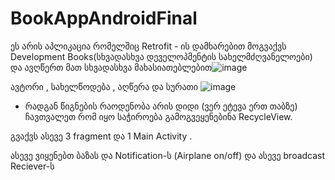 # BookAppAndroidFinal


ეს არის აპლიკაცია რომელშიც Retrofit - ის დამხარებით მოგვაქვს Development Books(სხვადასხვა დეველოპმენტის სახელმძღვანელოები) და ავღწერთ მათ სხვადასხვა მახასიათებლებით![image](https://user-images.githubusercontent.com/87323397/213848744-c0444871-7fa3-4c71-8c52-b28c7cec7563.png)


ავტორი , სახელწოდება , აღწერა და სურათი ![image](https://user-images.githubusercontent.com/87323397/213848775-c8a0bfc0-5ff3-4f90-9fd9-7689b6cee70c.png)

- რადგან წიგნების რაოდენობა არის დიდი (ვერ ეტევა ერთ თაბზე) ჩავთვალეთ რომ იყო საჭიროება გამოგვეყენებინა RecycleView.


გვაქვს ასევე 3 fragment და 1 Main Activity .

ასევე ვიყენებთ ბაზას და Notification-ს (Airplane on/off) და ასევე broadcast Reciever-ს
